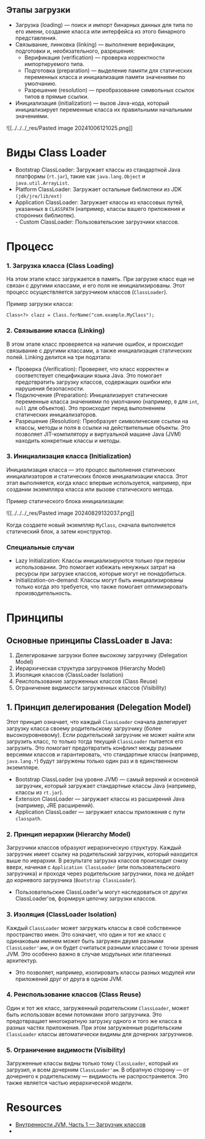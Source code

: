 ## Этапы загрузки

- Загрузка (loading) — поиск и импорт бинарных данных для типа по его имени, создание класса или интерфейса из этого бинарного представления.
- Связывание, линковка (linking) — выполнение верификации, подготовки и, необязательного, разрешения:  
    - Верификация (verification) — проверка корректности импортируемого типа.
    - Подготовка (preparation) — выделение памяти для статических переменных класса и инициализация памяти значениями по умолчанию.
    - Разрешение (resolution) — преобразование символьных ссылок типов в прямые ссылки.
- Инициализация (initialization) — вызов Java-кода, который инициализирует переменные класса их правильными начальными значениями.

![[../../../_res/Pasted image 20241006121025.png]]
# Виды Class Loader

- Bootstrap ClassLoader: Загружает классы из стандартной Java платформы (`rt.jar`), такие как `java.lang.Object` и `java.util.ArrayList`.  
- Platform ClassLoader: Загружает остальные библиотеки из JDK `(jdk/jre/lib/ext)`  
- Application ClassLoader: Загружает классы из классовых путей, указанных в `CLASSPATH` (например, классы вашего приложения и сторонних библиотек).  
- Custom ClassLoader: Пользовательские загрузчики классов.
# Процесс

### 1. Загрузка класса (Class Loading)

На этом этапе класс загружается в память. При загрузке класс еще не связан с другими классами, и его поля не инициализированы. Этот процесс осуществляется загрузчиком классов (`ClassLoader`).

Пример загрузки класса:

`Class<?> clazz = Class.forName("com.example.MyClass");`

### 2. Связывание класса (Linking)

В этом этапе класс проверяется на наличие ошибок, и происходит связывание с другими классами, а также инициализация статических полей. Linking делится на три подэтапа:

- Проверка (Verification): Проверяет, что класс корректен и соответствует спецификации языка Java. Это помогает предотвратить загрузку классов, содержащих ошибки или нарушения безопасности.
- Подключение (Preparation): Инициализирует статические переменные класса значениями по умолчанию (например, `0` для `int`, `null` для объектов). Это происходит перед выполнением статических инициализаторов.
- Разрешение (Resolution): Преобразует символические ссылки на классы, методы и поля в ссылки на действительные объекты. Это позволяет JIT-компилятору и виртуальной машине Java (JVM) находить конкретные классы и методы.
### 3. Инициализация класса (Initialization)

Инициализация класса — это процесс выполнения статических инициализаторов и статических блоков инициализации класса. Этот этап выполняется, когда класс впервые используется, например, при создании экземпляра класса или вызове статического метода.

Пример статического блока инициализации:

![[../../../_res/Pasted image 20240829132037.png]]

Когда создаете новый экземпляр `MyClass`, сначала выполняется статический блок, а затем конструктор.
### Специальные случаи

- Lazy Initialization: Классы инициализируются только при первом использовании. Это помогает избежать ненужных затрат на ресурсы при загрузке классов, которые могут не понадобиться.
- Initialization-on-demand: Классы могут быть инициализированы только когда это требуется, что также помогает оптимизировать производительность.

# Принципы

##  Основные принципы ClassLoader в Java:

1. Делегирование загрузки более высокому загрузчику (Delegation Model)
2. Иерархическая структура загрузчиков (Hierarchy Model)
3. Изоляция классов (ClassLoader Isolation)
4. Реиспользование загруженных классов (Class Reuse)
5. Ограничение видимости загруженных классов (Visibility)

## 1. Принцип делегирования (Delegation Model)

Этот принцип означает, что каждый `ClassLoader` сначала делегирует загрузку класса своему родительскому загрузчику (более высокоуровневому). Если родительский загрузчик не может найти или загрузить класс, то только тогда текущий `ClassLoader` пытается его загрузить. Это помогает предотвратить конфликт между разными версиями классов и гарантировать, что стандартные классы (например, `java.lang.*`) будут загружены только один раз и в единственном экземпляре.

- Bootstrap ClassLoader (на уровне JVM) — самый верхний и основной загрузчик, который загружает стандартные классы Java (например, классы из `rt.jar`).
- Extension ClassLoader — загружает классы из расширений Java (например, JRE расширений).
- Application ClassLoader — загружает классы приложения с пути `classpath`.

### 2. Принцип иерархии (Hierarchy Model)

Загрузчики классов образуют иерархическую структуру. Каждый загрузчик имеет ссылку на родительский загрузчик, который находится выше по иерархии. В результате загрузка классов происходит снизу вверх, начиная с `Application ClassLoader` (или пользовательского загрузчика) и проходя через родительские загрузчики, пока не дойдет до корневого загрузчика (`Bootstrap ClassLoader`).

- Пользовательские ClassLoader'ы могут наследоваться от других ClassLoader'ов, формируя цепочку загрузки классов.

### 3. Изоляция (ClassLoader Isolation)

Каждый `ClassLoader` может загружать классы в своё собственное пространство имен. Это означает, что один и тот же класс с одинаковым именем может быть загружен двумя разными `ClassLoader'ами`, и он будет считаться разными классами с точки зрения JVM. Это особенно важно в случае модульных или плагинных архитектур.

- Это позволяет, например, изолировать классы разных модулей или приложений друг от друга в одном JVM.

### 4. Реиспользование классов (Class Reuse)

Один и тот же класс, загруженный родительским `ClassLoader`, может быть использован всеми потомками этого загрузчика. Это предотвращает многократную загрузку одного и того же класса в разных частях приложения. При этом загруженные родительским `ClassLoader` классы автоматически видимы для дочерних загрузчиков.

### 5. Ограничение видимости (Visibility)

Загруженные классы видны только тому `ClassLoader`, который их загрузил, и всем дочерним `ClassLoader'ам`. В обратную сторону — от дочернего к родительскому — видимость не распространяется. Это также является частью иерархической модели.

# Resources

- [Внутренности JVM, Часть 1 — Загрузчик классов](https://habr.com/ru/companies/otus/articles/468193/)
- 